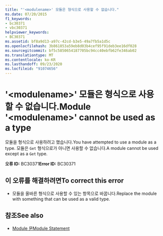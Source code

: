 ```yaml
---
title: "'<modulename>' 모듈은 형식으로 사용할 수 없습니다."
ms.date: 07/20/2015
f1_keywords:
- bc30371
- vbc30371
helpviewer_keywords:
- BC30371
ms.assetid: bf8a9d13-a97c-42cd-b3e5-49a7fb5a1d5c
ms.openlocfilehash: 3b861853a59eb8d03b4cef95f91deb3ee16df028
ms.sourcegitcommit: bf5c5850654187705bc94cc40ebfb62fe346ab02
ms.translationtype: MT
ms.contentlocale: ko-KR
ms.lasthandoff: 09/23/2020
ms.locfileid: "91074656"
---
```

# <a name="module-modulename-cannot-be-used-as-a-type"></a><span data-ttu-id="2f930-102">'\<modulename>' 모듈은 형식으로 사용할 수 없습니다.</span><span class="sxs-lookup"><span data-stu-id="2f930-102">Module '\<modulename>' cannot be used as a type</span></span>

<span data-ttu-id="2f930-103">모듈을 형식으로 사용하려고 했습니다.</span><span class="sxs-lookup"><span data-stu-id="2f930-103">You have attempted to use a module as a type.</span></span> <span data-ttu-id="2f930-104">모듈은 `Get` 형식으로가 아니면 사용할 수 없습니다.</span><span class="sxs-lookup"><span data-stu-id="2f930-104">A module cannot be used except as a `Get` type.</span></span>  
  
 <span data-ttu-id="2f930-105">**오류 ID:** BC30371</span><span class="sxs-lookup"><span data-stu-id="2f930-105">**Error ID:** BC30371</span></span>  
  
## <a name="to-correct-this-error"></a><span data-ttu-id="2f930-106">이 오류를 해결하려면</span><span class="sxs-lookup"><span data-stu-id="2f930-106">To correct this error</span></span>  
  
- <span data-ttu-id="2f930-107">모듈을 올바른 형식으로 사용할 수 있는 항목으로 바꿉니다.</span><span class="sxs-lookup"><span data-stu-id="2f930-107">Replace the module with something that can be used as a valid type.</span></span>  
  
## <a name="see-also"></a><span data-ttu-id="2f930-108">참조</span><span class="sxs-lookup"><span data-stu-id="2f930-108">See also</span></span>

- [<span data-ttu-id="2f930-109">Module 문</span><span class="sxs-lookup"><span data-stu-id="2f930-109">Module Statement</span></span>](../language-reference/statements/module-statement.md)
